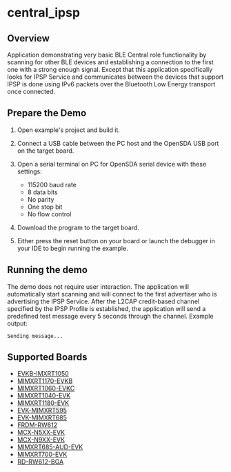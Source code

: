 # central_ipsp

## Overview
Application demonstrating very basic BLE Central role functionality by scanning for other BLE devices and establishing a connection to the first one with a strong enough signal.
Except that this application specifically looks for IPSP Service and communicates between the devices that support IPSP is done using IPv6 packets over the Bluetooth Low Energy transport once connected.

## Prepare the Demo

1.  Open example's project and build it.

2.  Connect a USB cable between the PC host and the OpenSDA USB port on the target board.

3.  Open a serial terminal on PC for OpenSDA serial device with these settings:
    - 115200 baud rate
    - 8 data bits
    - No parity
    - One stop bit
    - No flow control

4.  Download the program to the target board.

5.  Either press the reset button on your board or launch the debugger in your IDE to begin running the example.

## Running the demo
The demo does not require user interaction. The application will automatically start scanning and will connect to the first advertiser who is advertising the IPSP Service. After the L2CAP credit-based channel specified by the IPSP Profile is established, the application will send a predefined test message every 5 seconds through the channel. Example output:
~~~~~~~~~~~~~~~~~~~~~~~~~~~~~~~~~~~
Sending message...
~~~~~~~~~~~~~~~~~~~~~~~~~~~~~~~~~~~

## Supported Boards
- [EVKB-IMXRT1050](../../_boards/evkbimxrt1050/edgefast_bluetooth_examples/central_ipsp/example_board_readme.md)
- [MIMXRT1170-EVKB](../../_boards/evkbmimxrt1170/edgefast_bluetooth_examples/central_ipsp/example_board_readme.md)
- [MIMXRT1060-EVKC](../../_boards/evkcmimxrt1060/edgefast_bluetooth_examples/central_ipsp/example_board_readme.md)
- [MIMXRT1040-EVK](../../_boards/evkmimxrt1040/edgefast_bluetooth_examples/central_ipsp/example_board_readme.md)
- [MIMXRT1180-EVK](../../_boards/evkmimxrt1180/edgefast_bluetooth_examples/central_ipsp/example_board_readme.md)
- [EVK-MIMXRT595](../../_boards/evkmimxrt595/edgefast_bluetooth_examples/central_ipsp/example_board_readme.md)
- [EVK-MIMXRT685](../../_boards/evkmimxrt685/edgefast_bluetooth_examples/central_ipsp/example_board_readme.md)
- [FRDM-RW612](../../_boards/frdmrw612/edgefast_bluetooth_examples/central_ipsp/example_board_readme.md)
- [MCX-N5XX-EVK](../../_boards/mcxn5xxevk/edgefast_bluetooth_examples/central_ipsp/example_board_readme.md)
- [MCX-N9XX-EVK](../../_boards/mcxn9xxevk/edgefast_bluetooth_examples/central_ipsp/example_board_readme.md)
- [MIMXRT685-AUD-EVK](../../_boards/mimxrt685audevk/edgefast_bluetooth_examples/central_ipsp/example_board_readme.md)
- [MIMXRT700-EVK](../../_boards/mimxrt700evk/edgefast_bluetooth_examples/central_ipsp/example_board_readme.md)
- [RD-RW612-BGA](../../_boards/rdrw612bga/edgefast_bluetooth_examples/central_ipsp/example_board_readme.md)

